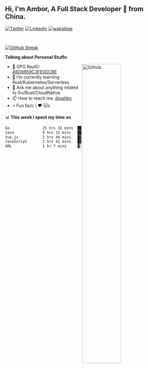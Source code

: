 ## Hi, I'm Ambor, A Full Stack Developer 🚀 from China.

[![Twitter](https://img.shields.io/badge/-saltbo-1ca0f1?style=flat&logo=twitter&logoColor=white)](https://twitter.com/rdsaltbo)
[![Linkedin](https://img.shields.io/badge/-saltbo-blue?style=flat&logo=Linkedin&logoColor=white)](https://www.linkedin.com/in/saltbo/)
[![wakatime](https://wakatime.com/badge/user/f82b1c77-faab-48cd-aef5-a12c0aff104b.svg)](https://wakatime.com/@f82b1c77-faab-48cd-aef5-a12c0aff104b)

&nbsp;  

[![GitHub Streak](http://github-readme-streak-stats.herokuapp.com?user=saltbo&hide_border=true&date_format=M%20j%5B%2C%20Y%5D)](https://git.io/streak-stats)

**Talking about Personal Stuffs:**
<!-- Any image aligned to the right. Beware the width  -->
<img width="50%" align="right" alt="Github" src="https://raw.githubusercontent.com/saltbo/saltbo/master/images/git-header.svg" />

- 🤘 GPG KeyID: [A6D9859C3FE0DCBE](https://saltbo.cn/pgp_keys.asc)
- 🌱 I’m currently learning Rust/Kubernetes/Serverless
- 💬 Ask me about anything related to Go/Rust/CloudNative
- 📫 How to reach me: [@saltbo](https://t.me/saltbo)
- ⚡ Fun fact: I :heart: :cat:s


📊 **This week I spent my time on**
<!--START_SECTION:waka-->

```txt
Go               25 hrs 32 mins  ██████████████▒░░░░░░░░░░   57.88 %
Java             9 hrs 33 mins   █████▒░░░░░░░░░░░░░░░░░░░   21.65 %
Vue.js           2 hrs 49 mins   █▓░░░░░░░░░░░░░░░░░░░░░░░   06.41 %
JavaScript       2 hrs 41 mins   █▓░░░░░░░░░░░░░░░░░░░░░░░   06.08 %
XML              1 hr 7 mins     ▓░░░░░░░░░░░░░░░░░░░░░░░░   02.55 %
```

<!--END_SECTION:waka-->

